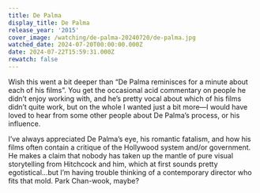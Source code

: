 ```yaml
---
title: De Palma
display_title: De Palma
release_year: '2015'
cover_image: /watching/de-palma-20240720/de-palma.jpg
watched_date: 2024-07-20T00:00:00.000Z
date: 2024-07-22T15:59:31.000Z
rewatch: false
---
```

Wish this went a bit deeper than “De Palma reminisces for a minute about each of his films”. You get the occasional acid commentary on people he didn’t enjoy working with, and he’s pretty vocal about which of his films didn’t quite work, but on the whole I wanted just a bit more—I would have loved to hear from some other people about De Palma’s process, or his influence.

I’ve always appreciated De Palma’s eye, his romantic fatalism, and how his films often contain a critique of the Hollywood system and/or government. He makes a claim that nobody has taken up the mantle of pure visual storytelling from Hitchcock and him, which at first sounds pretty egotistical…but I’m having trouble thinking of a contemporary director who fits that mold. Park Chan-wook, maybe?
